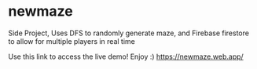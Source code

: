 # newmaze
Side Project, Uses DFS to randomly generate maze, and Firebase firestore to allow for multiple players in real time

Use this link to access the live demo! Enjoy :)
https://newmaze.web.app/
